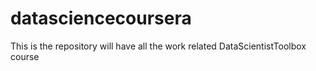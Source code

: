 # datasciencecoursera
This is the repository will have all the work related DataScientistToolbox course

